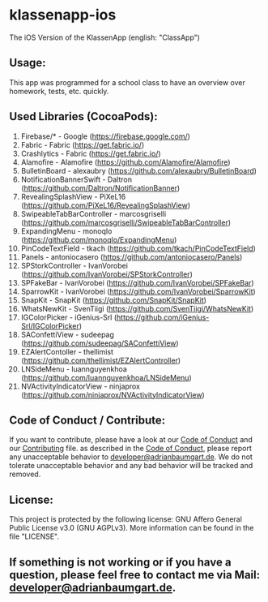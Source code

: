 # klassenapp-ios
The iOS Version of the KlassenApp (english: "ClassApp")

## Usage:
This app was programmed for a school class to have an overview over homework, tests, etc. quickly.
## Used Libraries (CocoaPods):
1. Firebase/* - Google (https://firebase.google.com/)
2. Fabric - Fabric (https://get.fabric.io/)
3. Crashlytics - Fabric (https://get.fabric.io/)
4. Alamofire - Alamofire (https://github.com/Alamofire/Alamofire)
5. BulletinBoard - alexaubry (https://github.com/alexaubry/BulletinBoard)
6. NotificationBannerSwift - Daltron (https://github.com/Daltron/NotificationBanner)
7. RevealingSplashView - PiXeL16 (https://github.com/PiXeL16/RevealingSplashView)
8. SwipeableTabBarController - marcosgriselli (https://github.com/marcosgriselli/SwipeableTabBarController)
9. ExpandingMenu - monoqlo (https://github.com/monoqlo/ExpandingMenu)
10. PinCodeTextField - tkach (https://github.com/tkach/PinCodeTextField)
11. Panels - antoniocasero (https://github.com/antoniocasero/Panels)
12. SPStorkController - IvanVorobei (https://github.com/IvanVorobei/SPStorkController)
13. SPFakeBar - IvanVorobei (https://github.com/IvanVorobei/SPFakeBar)
14. SparrowKit - IvanVorobei (https://github.com/IvanVorobei/SparrowKit)
15. SnapKit - SnapKit (https://github.com/SnapKit/SnapKit)
16. WhatsNewKit - SvenTiigi (https://github.com/SvenTiigi/WhatsNewKit)
17. IGColorPicker - iGenius-Srl (https://github.com/iGenius-Srl/IGColorPicker)
18. SAConfettiView - sudeepag (https://github.com/sudeepag/SAConfettiView)
19. EZAlertContoller - thellimist (https://github.com/thellimist/EZAlertController)
20. LNSideMenu - luannguyenkhoa (https://github.com/luannguyenkhoa/LNSideMenu)
21. NVActivityIndicatorView - ninjaprox (https://github.com/ninjaprox/NVActivityIndicatorView)

## Code of Conduct / Contribute:
If you want to contribute, please have a look at our [Code of Conduct](https://github.com/AdriBoy21/klassenapp-ios/blob/master/CODE_OF_CONDUCT.md) and our [Contributing](https://github.com/AdriBoy21/klassenapp-ios/blob/master/CONTRIBUTING.md) file.
as described in the [Code of Conduct](https://github.com/AdriBoy21/klassenapp-ios/blob/master/CODE_OF_CONDUCT.md), please report any unacceptable behavior to developer@adrianbaumgart.de. We do not tolerate unacceptable behavior and any bad behavior will be tracked and removed.
## License:
This project is protected by the following license: GNU Affero General Public License v3.0 (GNU AGPLv3). More information can be found in the file "LICENSE".

## If something is not working or if you have a question, please feel free to contact me via Mail: [developer@adrianbaumgart.de](mailto:developer@adrianbaumgart.de).
